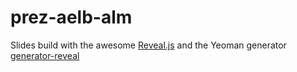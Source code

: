 # prez-aelb-alm

Slides build with the awesome [Reveal.js](http://lab.hakim.se/) and the Yeoman generator [generator-reveal](https://github.com/slara/generator-reveal)
